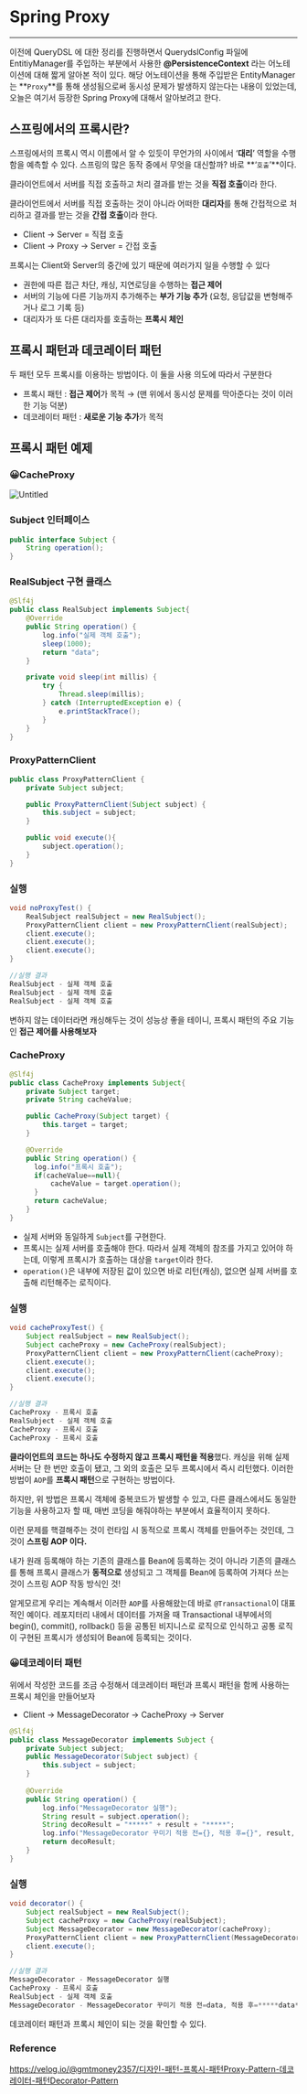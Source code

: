 # Spring Proxy

------

이전에 QueryDSL 에 대한 정리를 진행하면서 QuerydslConfig 파일에 EntitiyManager를 주입하는 부분에서 사용한 **@PersistenceContext** 라는 어노테이션에 대해 짧게 알아본 적이 있다. 해당 어노테이션을 통해 주입받은 EntityManager는 **`Proxy`**를 통해 생성됨으로써 동시성 문제가 발생하지 않는다는 내용이 있었는데, 오늘은 여기서 등장한 Spring Proxy에 대해서 알아보려고 한다.

## 스프링에서의 프록시란?

스프링에서의 프록시 역시 이름에서 알 수 있듯이 무언가의 사이에서 ‘**대리**’ 역할을 수행함을 예측할 수 있다. 스프링의 많은 동작 중에서 무엇을 대신할까? 바로 **‘`호출`’**이다.

클라이언트에서 서버를 직접 호출하고 처리 결과를 받는 것을 **직접 호출**이라 한다.

클라이언트에서 서버를 직접 호출하는 것이 아니라 어떠한 **대리자**를 통해 간접적으로 처리하고 결과를 받는 것을 **간접 호출**이라 한다.

- Client → Server = 직접 호출
- Client → Proxy → Server = 간접 호출

프록시는 Client와 Server의 중간에 있기 때문에 여러가지 일을 수행할 수 있다

- 권한에 따른 접근 차단, 캐싱, 지연로딩을 수행하는 **접근 제어**
- 서버의 기능에 다른 기능까지 추가해주는 **부가 기능 추가** (요청, 응답값을 변형해주거나 로그 기록 등)
- 대리자가 또 다른 대리자를 호출하는 **프록시 체인**

## 프록시 패턴과 데코레이터 패턴

두 패턴 모두 프록시를 이용하는 방법이다. 이 둘을 사용 의도에 따라서 구분한다

- 프록시 패턴 : **접근 제어**가 목적 → (맨 위에서 동시성 문제를 막아준다는 것이 이러한 기능 덕분)
- 데코레이터 패턴 : **새로운 기능 추가**가 목적

## 프록시 패턴 예제

### 😀**CacheProxy**

![Untitled](https://s3-us-west-2.amazonaws.com/secure.notion-static.com/d77615a5-febe-49b3-89e8-f56c576a9a1a/Untitled.png)

### Subject 인터페이스

```java
public interface Subject {
	String operation();
}
```

### RealSubject 구현 클래스

```java
@Slf4j
public class RealSubject implements Subject{
    @Override
    public String operation() {
        log.info("실제 객체 호출");
        sleep(1000);
        return "data";
    }

    private void sleep(int millis) {
        try {
            Thread.sleep(millis);
        } catch (InterruptedException e) {
            e.printStackTrace();
        }
    }
}
```

### ProxyPatternClient

```java
public class ProxyPatternClient {
    private Subject subject;

    public ProxyPatternClient(Subject subject) {
        this.subject = subject;
    }

    public void execute(){
        subject.operation();
    }
}
```

### 실행

```java
void noProxyTest() {
	RealSubject realSubject = new RealSubject();
	ProxyPatternClient client = new ProxyPatternClient(realSubject);
	client.execute();
	client.execute();
	client.execute();
}

//실행 결과
RealSubject - 실제 객체 호출
RealSubject - 실제 객체 호출
RealSubject - 실제 객체 호출
```

변하지 않는 데이터라면 캐싱해두는 것이 성능상 좋을 테이니, 프록시 패턴의 주요 기능인 **접근 제어를 사용해보자**

### CacheProxy

```java
@Slf4j
public class CacheProxy implements Subject{
    private Subject target;
    private String cacheValue;

    public CacheProxy(Subject target) {
        this.target = target;
    }

    @Override
    public String operation() {
      log.info("프록시 호출");
      if(cacheValue==null){
          cacheValue = target.operation();
      }
      return cacheValue;
    }
}
```

- 실제 서버와 동일하게 `Subject`를 구현한다.
- 프록시는 실제 서버를 호출해야 한다. 따라서 실제 객체의 참조를 가지고 있어야 하는데, 이렇게 프록시가 호출하는 대상을 `target`이라 한다.
- `operation()`은 내부에 저장된 값이 있으면 바로 리턴(캐싱), 없으면 실제 서버를 호출해 리턴해주는 로직이다.

### 실행

```java
void cacheProxyTest() {
	Subject realSubject = new RealSubject();
	Subject cacheProxy = new CacheProxy(realSubject);
	ProxyPatternClient client = new ProxyPatternClient(cacheProxy);
	client.execute();
	client.execute();
	client.execute();
}

//실행 결과
CacheProxy - 프록시 호출
RealSubject - 실제 객체 호출
CacheProxy - 프록시 호출
CacheProxy - 프록시 호출
```

**클라이언트의 코드는 하나도 수정하지 않고 프록시 패턴을 적용**했다. 캐싱을 위해 실제 서버는 단 한 번만 호출이 됐고, 그 외의 호출은 모두 프록시에서 즉시 리턴했다. 이러한 방법이 `AOP`를 **프록시 패턴**으로 구현하는 방법이다.

하지만, 위 방법은 프록시 객체에 중복코드가 발생할 수 있고, 다른 클래스에서도 동일한 기능을 사용하고자 할 때, 매번 코딩을 해줘야하는 부분에서 효율적이지 못하다.

이런 문제를 핵결해주는 것이 런타임 시 동적으로 프록시 객체를 만들어주는 것인데, 그것이 **스프링 AOP 이다.**

내가 원래 등록해야 하는 기존의 클래스를 Bean에 등록하는 것이 아니라 기존의 클래스를 통해 프록시 클래스가 **동적으로** 생성되고 그 객체를 Bean에 등록하여 가져다 쓰는 것이 스프링 AOP 작동 방식인 것!

알게모르게 우리는 계속해서 이러한 `AOP`를 사용해왔는데 바로 `@Transactional`이 대표적인 예이다. 레포지터리 내에서 데이터를 가져올 때 Transactional 내부에서의 begin(), commit(), rollback() 등을 공통된 비지니스로 로직으로 인식하고 공통 로직이 구현된 프록시가 생성되어 Bean에 등록되는 것이다.

### 😀데코레이터 패턴

위에서 작성한 코드를 조금 수정해서 데코레이터 패턴과 프록시 패턴을 함께 사용하는 프록시 체인을 만들어보자

- Client → MessageDecorator → CacheProxy → Server

```java
@Slf4j
public class MessageDecorator implements Subject {
	private Subject subject;
	public MessageDecorator(Subject subject) {
		this.subject = subject;
	}
    
	@Override
	public String operation() {
		log.info("MessageDecorator 실행");
		String result = subject.operation();
		String decoResult = "*****" + result + "*****";
		log.info("MessageDecorator 꾸미기 적용 전={}, 적용 후={}", result, decoResult);
		return decoResult;
	}
}
```

### 실행

```java
void decorator() {
	Subject realSubject = new RealSubject();
	Subject cacheProxy = new CacheProxy(realSubject);
	Subject MessageDecorator = new MessageDecorator(cacheProxy);
	ProxyPatternClient client = new ProxyPatternClient(MessageDecorator);
	client.execute();
}

//실행 결과
MessageDecorator - MessageDecorator 실행
CacheProxy - 프록시 호출
RealSubject - 실제 객체 호출
MessageDecorator - MessageDecorator 꾸미기 적용 전=data, 적용 후=*****data*****
```

데코레이터 패턴과 프록시 체인이 되는 것을 확인할 수 있다.



### Reference

https://velog.io/@gmtmoney2357/디자인-패턴-프록시-패턴Proxy-Pattern-데코레이터-패턴Decorator-Pattern